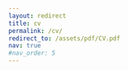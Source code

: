 ```yaml
---
layout: redirect
title: cv
permalink: /cv/
redirect_to: /assets/pdf/CV.pdf
nav: true
#nav_order: 5
---
```

